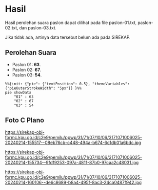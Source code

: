 # Hasil

Hasil perolehan suara paslon dapat dilihat pada file paslon-01.txt, paslon-02.txt, dan paslon-03.txt.

Jika tidak ada, artinya data tersebut belum ada pada SIREKAP.

## Perolehan Suara

 * Paslon 01: **63**.
 * Paslon 02: **67**.
 * Paslon 03: **54**.

```mermaid
%%{init: {"pie": {"textPosition": 0.5}, "themeVariables": {"pieOuterStrokeWidth": "5px"}} }%%
pie showData
    "01" : 63
    "02" : 67
    "03" : 54
```
## Foto C Plano

https://sirekap-obj-formc.kpu.go.id/c2e9/pemilu/ppwp/31/71/07/10/06/3171071006025-20240214-155517--08eb76cb-c448-494a-b674-6c1db01a6bdc.jpg

https://sirekap-obj-formc.kpu.go.id/c2e9/pemilu/ppwp/31/71/07/10/06/3171071006025-20240214-155734--9fdf9253-097a-4811-87b0-97caa2c48031.jpg

https://sirekap-obj-formc.kpu.go.id/c2e9/pemilu/ppwp/31/71/07/10/06/3171071006025-20240214-160106--de6c8689-b8a4-495f-8ac3-24ca0487f942.jpg
